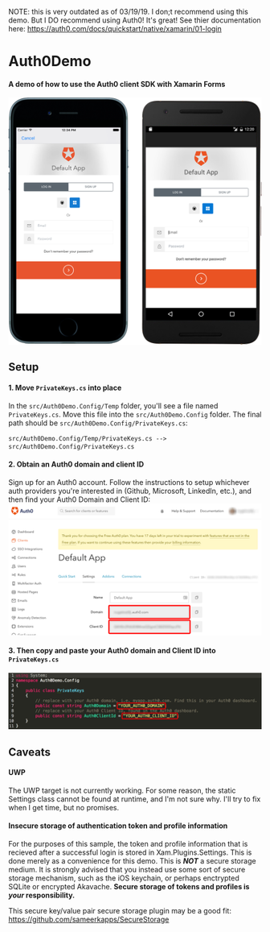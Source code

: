 NOTE: this is very outdated as of 03/19/19. I don;t recommend using this demo. But I DO recommend using Auth0! It's great! See thier documentation here: https://auth0.com/docs/quickstart/native/xamarin/01-login

# Auth0Demo
#### A demo of how to use the Auth0 client SDK with Xamarin Forms

![UI on Devices](https://github.com/jsauve/Auth0Demo/blob/master/readme_images/UiOnDevices.png)

## Setup

#### 1. Move `PrivateKeys.cs` into place
In the `src/Auth0Demo.Config/Temp` folder, you'll see a file named `PrivateKeys.cs`. Move this file into the `src/Auth0Demo.Config` folder. The final path should be `src/Auth0Demo.Config/PrivateKeys.cs`:

    src/Auth0Demo.Config/Temp/PrivateKeys.cs --> src/Auth0Demo.Config/PrivateKeys.cs

#### 2. Obtain an Auth0 domain and client ID

Sign up for an Auth0 account. Follow the instructions to setup whichever auth providers you're interested in (Github, Microsoft, LinkedIn, etc.), and then find your Auth0 Domain and Client ID:
![Auth0 Dashboard - Clients section](https://github.com/jsauve/Auth0Demo/blob/master/readme_images/Auth0Dashboard-ClientSection.png)

#### 3. Then copy and paste your Auth0 domain and Client ID into `PrivateKeys.cs`
![Paste into PrivateKeys.cs](https://github.com/jsauve/Auth0Demo/blob/master/readme_images/PasteIntoPrivateKeys.png)

## Caveats

#### UWP
The UWP target is not currently working. For some reason, the static Settings class cannot be found at runtime, and I'm not sure why. I'll try to fix when I get time, but no promises.

#### Insecure storage of authentication token and profile information
For the purposes of this sample, the token and profile information that is recieved after a successful login is stored in Xam.Plugins.Settings. This is done merely as a convenience for this demo. This is **_NOT_** a secure storage medium. It is strongly advised that you instead use some sort of secure storage mechanism, such as the iOS keychain, or perhaps enctrypted SQLite or encrypted Akavache. **Secure storage of tokens and profiles is _your_ responsibility.**

This secure key/value pair secure storage plugin may be a good fit: https://github.com/sameerkapps/SecureStorage
